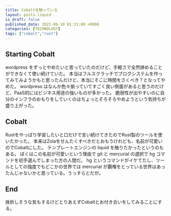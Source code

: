 ```yaml
---
title: Cobaltを触っている
layout: posts.liquid
is_draft: false
published_date: 2022-06-10 01:31:00 +0900
categories: [TECHNOLOGY]
tags: ["cobalt","rust"]
---
```

## Starting Cobalt

wordpress をずっとやめたいと思っていたのだけど、手軽さで全然諦めることができなくて使い続けていた。
本当はフルスクラッチでブログシステムを作ってみてみようかもと思ったんだけど、本当にそこに時間をさくべき？となってやめた。
wordpress はなんか色々揃っていてすごく良い側面があると思うのだけど、PaaS的にはビジネス用途の強いものが多かった。
脆弱性が出やすいのに自分のインフラのおもりをしていくのはちょっとそろそろやめようという気持ちが盛り上がった。

## Cobalt

Rustをやっぱり学習したいと口だけで言い続けてきたのでRust製のツールを使いたかった。
本来はZolaをせんたくすべきだとおもうけれども、名前が可愛いのでCobaltにした。
テンプレートエンジンの liquid を触りたかったというのもある。
ぼくはこの名前が可愛いという理由で git と mercurial の選択で hg コマンドを初手選んでしまった方の人間だ。
hg というコマンドがイケてたし、ツールとしての強度でもどこかの世界では mercurial が覇権をとっている世界はあったんじゃないかと思っている。うっすらとだが。

## End

挫折しそうな気もするけどとりあえずCobaltとお付き合いをしてみることにする。


